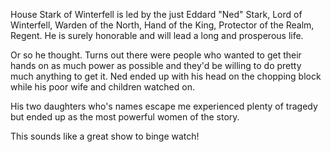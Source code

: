 House Stark of Winterfell is led by the just Eddard "Ned" Stark, Lord of
Winterfell, Warden of the North, Hand of the King, Protector of the Realm,
Regent.  He is surely honorable and will lead a long and prosperous life.

Or so he thought. Turns out there were people who wanted to get their hands on as much power as possible and they'd be willing to do pretty much anything to get it. Ned ended up with his head on the chopping block while his poor wife and children watched on.

His two daughters who's names escape me experienced plenty of tragedy but ended up as the most powerful women of the story.

This sounds like a great show to binge watch!
